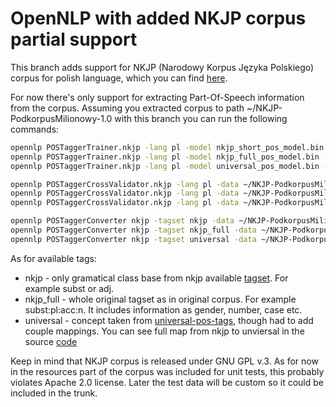 OpenNLP with added NKJP corpus partial support
=========

This branch adds support for NKJP (Narodowy Korpus Języka Polskiego) corpus for polish language, which you can find [here](http://clip.ipipan.waw.pl/LRT?action=AttachFile&do=get&target=NKJP-PodkorpusMilionowy-1.1.tgz).

For now there's only support for extracting Part-Of-Speech information from the corpus. Assuming you extracted corpus to path ~/NKJP-PodkorpusMilionowy-1.0 with this branch you can run the following commands:

```bash
opennlp POSTaggerTrainer.nkjp -lang pl -model nkjp_short_pos_model.bin -data ~/NKJP-PodkorpusMilionowy-1.0/ -tagset nkjp
opennlp POSTaggerTrainer.nkjp -lang pl -model nkjp_full_pos_model.bin -data ~/NKJP-PodkorpusMilionowy-1.0/ -tagset nkjp_full
opennlp POSTaggerTrainer.nkjp -lang pl -model universal_pos_model.bin -data ~/NKJP-PodkorpusMilionowy-1.0/ -tagset universal

opennlp POSTaggerCrossValidator.nkjp -lang pl -data ~/NKJP-PodkorpusMilionowy-1.0/ -tagset nkjp
opennlp POSTaggerCrossValidator.nkjp -lang pl -data ~/NKJP-PodkorpusMilionowy-1.0/ -tagset nkjp_full
opennlp POSTaggerCrossValidator.nkjp -lang pl -data ~/NKJP-PodkorpusMilionowy-1.0/ -tagset universal

opennlp POSTaggerConverter nkjp -tagset nkjp -data ~/NKJP-PodkorpusMilionowy-1.0/ -encoding utf8 > output.txt
opennlp POSTaggerConverter nkjp -tagset nkjp_full -data ~/NKJP-PodkorpusMilionowy-1.0/ -encoding utf8 > output.txt
opennlp POSTaggerConverter nkjp -tagset universal -data ~/NKJP-PodkorpusMilionowy-1.0/ -encoding utf8 > output.txt
```

As for available tags:
* nkjp - only gramatical class base from nkjp available [tagset](http://nkjp.pl/poliqarp/help/ense2.html). For example subst or adj.
* nkjp_full - whole original tagset as in original corpus. For example subst:pl:acc:n. It includes information as gender, number, case etc.
* universal - concept taken from [universal-pos-tags](https://code.google.com/p/universal-pos-tags), though had to add couple mappings. You can see full map from nkjp to unviersal in the source [code](https://github.com/SentiOne/opennlp/blob/9c4e735fd9e05621a04a3833b922655ac9c49684/opennlp-tools/src/main/java/opennlp/tools/formats/NkjpPOSSampleStream.java#L133)

Keep in mind that NKJP corpus is released under GNU GPL v.3. As for now in the resources part of the corpus was included for unit tests, this probably violates Apache 2.0 license. Later the test data will be custom so it could be included in the trunk.
